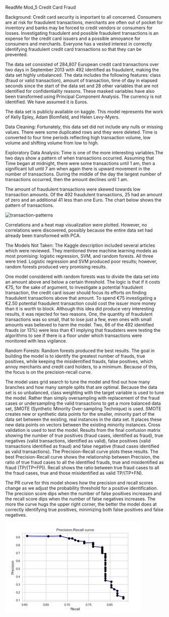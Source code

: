 ReadMe Mod_5 Credit Card Fraud

Background: Credit card security is important to all concerned. Consumers are at risk for fraudulent transactions, merchants are often out of pocket for inventory and banks may be forced to credit vendors or consumers for losses. Investigating fraudulent and possible fraudulent transactions is an expense for the credit card issuers and a possible annoyance for consumers and merchants. Everyone has a vested interest in correctly identifying fraudulent credit card transactions so that they can be prevented. 

The data set consisted of 284,807 European credit card transactions over two days in September 2013 with 492 identified as fraudulent, making the data set highly unbalanced. The data includes the following features: class (fraud or valid transaction), amount of transaction, time of day in elapsed seconds since the start of the data set and 28 other variables that are not identified for confidentiality reasons. These masked variables have also been transformed using Principal Component Analysis. The currency is not identified. We have assumed it is Euros.

The data set is publicly available on kaggle. This model represents the work of Kelly Epley, Adam Blomfield, and Helen Levy-Myers.

Data Cleaning: Fortunately, this data set did not include any nulls or missing values. There were some duplicated rows and they were deleted. Time is converted to four time periods reflecting high transaction volume, low volume and shifting volume from low to high.

Exploratory Data Analysis: Time is one of the more interesting variables.The two days show a pattern of when transactions occurred. Assuming that Time began at midnight, there were some transactions until 1 am, then a significant lull until 7 am when again there is upward movement in the number of transactions. During the middle of the day the largest number of transactions occurred, then the amount declines until 1 am. 

The amount of fraudulent transactions were skewed towards low transaction amounts. Of the 492 fraudulent transactions, 25 had an amount of zero and an additional 41 less than one Euro. The chart below shows the pattern of transactions. 

![transaction-patterns](reports/figures/fraud_amounts.png')

Correlations and a heat map visualization were plotted. However, no correlations were discovered, possibly because the entire data set had already been transformed with PCA.

The Models Not Taken: The Kaggle description included several articles which were reviewed. They mentioned three machine learning models as most promising: logistic regression, SVM, and random forests. All three were tried. Logistic regression and SVM produced poor results; however, random forests produced very promising results. 

One model considered with random forests was to divide the data set into an amount above and below a certain threshold. The logic is that if it costs €75, for the sake of argument, to investigate a potential fraudulent transaction, the credit card issuer should focus its efforts on finding fraudulent transactions above that amount. To spend €75 investigating a €2.50 potential fraudulent transaction could cost the issuer more money than it is worth to block. Although this idea did produce very interesting results, it was rejected for two reasons. One, the quantity of fraudulent transactions was so small, that to lose just a few, even ones with small amounts was believed to harm the model. Two, 66 of the 492 identified frauds (or 13%) were less than €1 implying that fraudsters were testing the algorithms to see if there is a floor under which transactions were monitored with less vigilance. 

Random Forests: Random forests produced the best results. The goal in building the model is to identify the greatest number of frauds, true positives, while keeping the misidentified frauds, false positives, which annoy merchants and credit card holders, to a minimum. Because of this, the focus is on the precision-recall curve. 

The model uses grid search to tune the model and find out how many branches and how many sample splits that are optimal. Because the data set is so unbalanced, class weighting with the target variable is used to tune the model. Rather than simply oversampling with replacement of the fraud cases or undersampling the valid transactions to get a more balanced data set, SMOTE (Synthetic Minority Over-sampling Technique) is used. SMOTE creates new or synthetic data points for the smaller, minority part of the data set between the existing, real instances in the data set. It places these new data points on vectors between the existing minority instances. Cross validation is used to test the model. Results from the final confusion matrix showing the number of true positives (fraud cases, identified as fraud), true negatives (valid transactions, identified as valid), false positives (valid transactions identified as fraud) and false negative (fraud cases identified as valid transactions). The Precision-Recall curve plots these results. The best Precision-Recall curve shows the relationship between Precision, the ratio of true fraud cases to all the identified frauds, true and misidentified as fraud (TP/(TP+FP)). Recall shows the ratio between true fraud cases to all the fraud cases, true and those misidentified as valid TP/(TP+FN). 

The PR curve for this model shows how the precision and recall scores change as we adjust the probability threshold for a positive identification. The precision score dips when the number of false positives increases and the recall score dips when the number of false negatives increases. The more the curve hugs the upper right corner, the better the model does at correctly identifying true positives,  minimizing both false positives and false negatives.

![precision-recall-curve](reports/figures/pr_curve.png)



 



